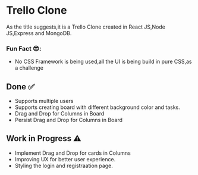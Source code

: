 # Trello Clone

As the title suggests,it is a Trello Clone created in React JS,Node JS,Express and MongoDB.

### Fun Fact 😎:

- No CSS Framework is being used,all the UI is being build in pure CSS,as a challenge

## Done ✅

- Supports multiple users
- Supports creating board with different background color and tasks.
- Drag and Drop for Columns in Board
- Persist Drag and Drop for Columns in Board

## Work in Progress ⚠

- Implement Drag and Drop for cards in Columns
- Improving UX for better user experience.
- Styling the login and registraation page.
